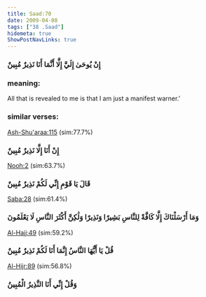 ```yaml
---
title: Saad:70
date: 2009-04-08
tags: ["38 .Saad"]
hidemeta: true 
ShowPostNavLinks: true 
---
```

### إِنْ يُوحَىٰ إِلَيَّ إِلَّا أَنَّمَا أَنَا نَذِيرٌ مُبِينٌ
### meaning: 
All that is revealed to me is that I am just a manifest warner.’
### similar verses: 

[Ash-Shu'araa:115](/26/115) (sim:77.7%)

### إِنْ أَنَا إِلَّا نَذِيرٌ مُبِينٌ

[Nooh:2](/71/2) (sim:63.7%)

### قَالَ يَا قَوْمِ إِنِّي لَكُمْ نَذِيرٌ مُبِينٌ

[Saba:28](/34/28) (sim:61.4%)

### وَمَا أَرْسَلْنَاكَ إِلَّا كَافَّةً لِلنَّاسِ بَشِيرًا وَنَذِيرًا وَلَٰكِنَّ أَكْثَرَ النَّاسِ لَا يَعْلَمُونَ

[Al-Hajj:49](/22/49) (sim:59.2%)

### قُلْ يَا أَيُّهَا النَّاسُ إِنَّمَا أَنَا لَكُمْ نَذِيرٌ مُبِينٌ

[Al-Hijr:89](/15/89) (sim:56.8%)

### وَقُلْ إِنِّي أَنَا النَّذِيرُ الْمُبِينُ

